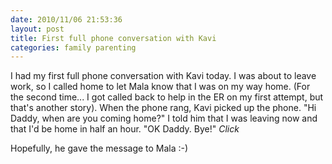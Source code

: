 ```yaml
---
date: 2010/11/06 21:53:36
layout: post
title: First full phone conversation with Kavi
categories: family parenting
---
```


I had my first full phone conversation with Kavi today. I was about to
leave work, so I called home to let Mala know that I was on my way
home. (For the second time... I got called back to help in the ER on
my first attempt, but that's another story). When the phone rang, Kavi
picked up the phone. "Hi Daddy, when are you coming home?" I told him
that I was leaving now and that I'd be home in half an hour. "OK
Daddy. Bye!" *Click* 

Hopefully, he gave the message to Mala :-)
